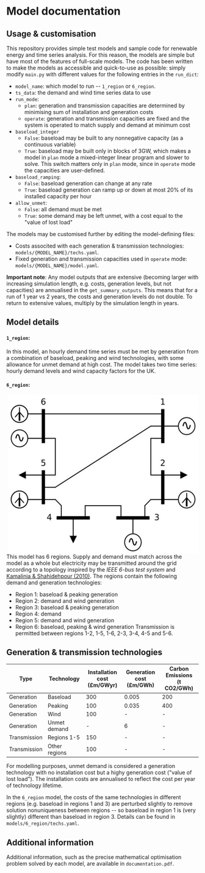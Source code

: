 # Model documentation




## Usage & customisation

This repository provides simple test models and sample code for renewable energy and time series analysis. For this reason, the models are simple but have most of the features of full-scale models. The code has been written to make the models as accessible and quick-to-use as possible: simply modify `main.py` with different values for the following entries in the `run_dict`:

- `model_name`: which model to run -- `1_region` or `6_region`.
- `ts_data`: the demand and wind time series data to use
- `run_mode`:
  - `plan`: generation and transmission capacities are determined by minimising sum of installation and generation costs
  - `operate`: generation and transmission capacities are fixed and the system is operated to match supply and demand at minimum cost
- `baseload_integer`
  - `False`: baseload may be built to any nonnegative capacity (as a continuous variable)
  - `True`: baseload may be built only in blocks of 3GW, which makes a model in `plan` mode a mixed-integer linear program and slower to solve. This switch matters only in `plan` mode, since in `operate` mode the capacities are user-defined.
- `baseload_ramping`:
  - `False`: baseload generation can change at any rate
  - `True`: baseload generation can ramp up or down at most 20% of its installed capacity per hour
- `allow_unmet`:
  - `False`: all demand must be met
  - `True`: some demand may be left unmet, with a cost equal to the "value of lost load"

The models may be customised further by editing the model-defining files:
- Costs associted with each generation & transmission technologies: `models/{MODEL_NAME}/techs.yaml`.
- Fixed generation and transmission capacities used in `operate` mode: `models/{MODEL_NAME}/model.yaml`.

**Important note**: Any model outputs that are extensive (becoming larger with increasing simulation length, e.g. costs, generation levels, but not capacities) are annualised in the `get_summary_outputs`. This means that for a run of 1 year vs 2 years, the costs and generation levels do not double. To return to extensive values, multiply by the simulation length in years.




## Model details

#### `1_region`:

In this model, an hourly demand time series must be met by generation from a combination of baseload, peaking and wind technologies, with some allowance for unmet demand at high cost. The model takes two time series: hourly demand levels and wind capacity factors for the UK.


#### `6_region`:

<img align="right" src="6_region_diagram.jpg" alt="drawing" width="500" height="415">

This model has 6 regions. Supply and demand must match across the model as a whole but electricity may be transmitted around the grid according to a topology inspired by the *IEEE 6-bus test system* and [Kamalinia & Shahidehpour (2010)](https://doi.org/10.1049/iet-gtd.2009.0695). The regions contain the following demand and generation technologies:
- Region 1: baseload & peaking generation
- Region 2: demand and wind generation
- Region 3: baseload & peaking generation
- Region 4: demand
- Region 5: demand and wind generation
- Region 6: baseload, peaking & wind generation
Transmission is permitted between regions 1-2, 1-5, 1-6, 2-3, 3-4, 4-5 and 5-6.





## Generation & transmission technologies

| Type | Technology | Installation cost <br> (£m/GWyr) | Generation cost <br> (£m/GWh) | Carbon Emissions <br> (t CO2/GWh) |
| -- | -- | -- | -- | -- |
| Generation   | Baseload      | 300 | 0.005 | 200 |
| Generation   | Peaking       | 100 | 0.035 | 400 |
| Generation   | Wind          | 100 |     - |   - |
| Generation   | Unmet demand  |   - |     6 |   - |
| Transmission | Regions 1-5   | 150 |     - |   - |
| Transmission | Other regions | 100 |     - |   - |

For modelling purposes, unmet demand is considered a generation technology with no installation cost but a highy generation cost ("value of lost load"). The installation costs are annualised to reflect the cost per year of technology lifetime.

In the `6_region` model, the costs of the same technologies in different regions (e.g. baseload in regions 1 and 3) are perturbed slightly to remove solution nonuniqueness between regions -- so baseload in region 1 is (very slightly) different than baseload in region 3. Details can be found in `models/6_region/techs.yaml`.












## Additional information

Additional information, such as the precise mathematical optimisation problem solved by each model, are available in `documentation.pdf`.
